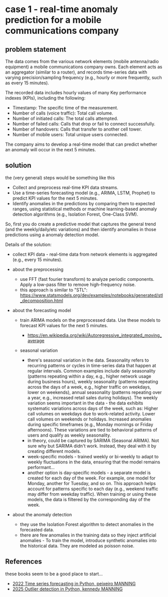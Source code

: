 # case 1 - real-time anomaly prediction for a mobile communications company

## problem statement

The data comes from the various network elements (mobile antenna/radio equipment) a mobile communications company owns. Each element acts as an aggregator (similar to a router), and records time-series data with varying precision/sampling frequency (e.g., hourly or more frequently, such as every 15 minutes).

The recorded data includes hourly values of many Key performance indexes (KPIs), including the following:

* Timestamp: The specific time of the measurement.
* Number of calls (voice traffic): Total call volume.
* Number of initiated calls: The total calls attempted.
* Number of failed calls: Calls that drop or fail to connect successfully.
* Number of handovers: Calls that transfer to another cell tower.
* Number of mobile users: Total unique users connected.

The company aims to develop a real-time model that can predict whether an anomaly will occur in the next 5 minutes.

## solution

the (very general) steps would be something like this

* Collect and preprocess real-time KPI data streams.
* Use a time-series forecasting model (e.g., ARIMA, LSTM, Prophet) to predict KPI values for the next 5 minutes.
* Identify anomalies in the predictions by comparing them to expected ranges, using statistical methods or machine learning-based anomaly detection algorithms (e.g., Isolation Forest, One-Class SVM).

So, first you do create a predictive model that captures the general trend (and the weekly/daily/etc variations) and then identify anomalies in those predictions using a anomaly detection model.

Details of the solution:

* collect KPI data - real-time data from network elements is aggregated (e.g., every 15 minutes).

* about the preprocessing
  * use FFT (fast fourier transform) to analyze periodic components. Apply a low-pass filter to remove high-frequency noise.
  * this approach is similar to "STL": <https://www.statsmodels.org/dev/examples/notebooks/generated/stl_decomposition.html>

* about the forecasting model
  * train ARIMA models on the preprocessed data. Use these models to forecast KPI values for the next 5 minutes.
    * <https://en.wikipedia.org/wiki/Autoregressive_integrated_moving_average>

  * seasonal variation
    * there's seasonal variation in the data. Seasonality refers to recurring patterns or cycles in time-series data that happen at regular intervals. Common examples include daily seasonality (patterns repeating within a day, e.g., higher network usage during business hours), weekly seasonality (patterns repeating across the days of a week, e.g., higher traffic on weekdays, lower on weekends), annual seasonality (patterns repeating over a year, e.g., increased retail sales during holidays). The weekly variation seems important in the data - the data exhibits systematic variations across days of the week, such as: Higher call volumes on weekdays due to work-related activity. Lower call volumes on weekends or holidays. Increased anomalies during specific timeframes (e.g., Monday mornings or Friday afternoons). These variations are tied to behavioral patterns of users and qualify as weekly seasonality.
    * in theory, could be captured by SARIMA (Seasonal ARIMA). Not sure why but SARIMA didn't work. Instead, they deal with it by creating different models.
    * week-specific models - trained weekly or bi-weekly to adapt to weekly fluctuations in the data, ensuring that the model remains performant...
    * another option is day-specific models - a separate model is created for each day of the week. For example, one model for Monday, another for Tuesday, and so on. This approach helps account for patterns specific to each day (e.g., weekend traffic may differ from weekday traffic). When training or using these models, the data is filtered by the corresponding day of the week.

* about the anomaly detection
  * they use the Isolation Forest algorithm to detect anomalies in the forecasted data.
  * there are few anomalies in the training data so they inject artificial anomalies - To train the model, introduce synthetic anomalies into the historical data. They are modeled as poisson noise.

## References

these books seem to be a good place to start...

* [2022 Time series forecasting in Python, peixeiro MANNING](https://www.amazon.com/Time-Series-Forecasting-in-Python/dp/B0C3WSDLJL/)
* [2025 Outlier detection in Python, kennedy MANNING](https://www.amazon.com/Outlier-Detection-Python-Brett-Kennedy/dp/1633436470/)
